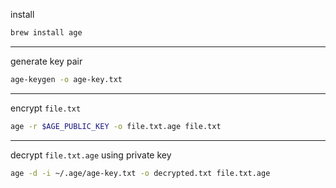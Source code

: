 install
```zsh
brew install age
```
___


generate key pair
```zsh
age-keygen -o age-key.txt
```
___


encrypt `file.txt`
```zsh
age -r $AGE_PUBLIC_KEY -o file.txt.age file.txt
```
___


decrypt `file.txt.age` using private key
```zsh
age -d -i ~/.age/age-key.txt -o decrypted.txt file.txt.age
